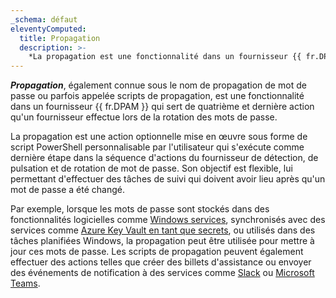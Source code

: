 ```yaml
---
_schema: défaut
eleventyComputed:
  title: Propagation
  description: >-
    *La propagation est une fonctionnalité dans un fournisseur {{ fr.DPAM }} qui sert de quatrième et dernière action qu'un fournisseur effectue lors de la rotation des mots de passe.
---
```

***Propagation***, également connue sous le nom de propagation de mot de passe ou parfois appelée scripts de propagation, est une fonctionnalité dans un fournisseur {{ fr.DPAM }} qui sert de quatrième et dernière action qu'un fournisseur effectue lors de la rotation des mots de passe.

La propagation est une action optionnelle mise en œuvre sous forme de script PowerShell personnalisable par l'utilisateur qui s'exécute comme dernière étape dans la séquence d'actions du fournisseur de détection, de pulsation et de rotation de mot de passe. Son objectif est flexible, lui permettant d'effectuer des tâches de suivi qui doivent avoir lieu après qu'un mot de passe a été changé.

Par exemple, lorsque les mots de passe sont stockés dans des fonctionnalités logicielles comme [Windows services](https://github.com/Devolutions/PAM-Providers/tree/master/Propagation-Scripts/windows_service), synchronisés avec des services comme [Azure Key Vault en tant que secrets](https://github.com/Devolutions/PAM-Providers/tree/master/Propagation-Scripts/azure_key_vault), ou utilisés dans des tâches planifiées Windows, la propagation peut être utilisée pour mettre à jour ces mots de passe. Les scripts de propagation peuvent également effectuer des actions telles que créer des billets d'assistance ou envoyer des événements de notification à des services comme [Slack](https://github.com/Devolutions/PAM-Providers/tree/master/Propagation-Scripts/slack_message) ou [Microsoft Teams](https://github.com/Devolutions/PAM-Providers/tree/master/Propagation-Scripts/teams_message).
